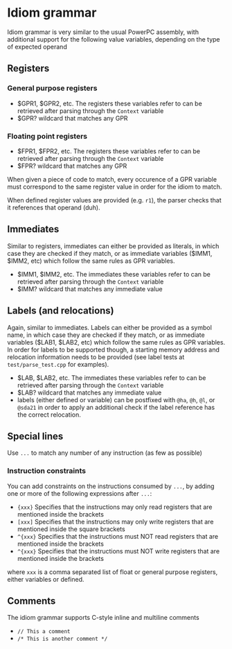 # Idiom grammar
Idiom grammar is very similar to the usual PowerPC assembly, with additional support for the following value variables, depending on the type of expected operand

## Registers
### General purpose registers
- $GPR1, $GPR2, etc. The registers these variables refer to can be retrieved after parsing through the `Context` variable
- $GPR? wildcard that matches any GPR

### Floating point registers
- $FPR1, $FPR2, etc. The registers these variables refer to can be retrieved after parsing through the `Context` variable
- $FPR? wildcard that matches any GPR

When given a piece of code to match, every occurence of a GPR variable must correspond to the same register value in order for the idiom to match.

When defined register values are provided (e.g. `r1`), the parser checks that it references that operand (duh).

## Immediates
Similar to registers, immediates can either be provided as literals, in which case they are checked if they match, or as immediate variables 
($IMM1, $IMM2, etc) which follow the same rules as GPR variables.

- $IMM1, $IMM2, etc. The immediates these variables refer to can be retrieved after parsing through the `Context` variable
- $IMM? wildcard that matches any immediate value

## Labels (and relocations)
Again, similar to immediates. Labels can either be provided as a symbol name, in which case they are checked if they match, or as immediate variables 
($LAB1, $LAB2, etc) which follow the same rules as GPR variables. In order for labels to be supported though, a starting memory address and relocation information needs to be provided (see label tests at `test/parse_test.cpp` for examples).

- $LAB, $LAB2, etc. The immediates these variables refer to can be retrieved after parsing through the `Context` variable
- $LAB? wildcard that matches any immediate value
- labels (either defined or variable) can be postfixed with `@ha`, `@h`, `@l`, or `@sda21` in order to apply an additional check if the label reference has the correct relocation.

## Special lines
Use `...` to match any number of any instruction (as few as possible)
### Instruction constraints
You can add constraints on the instructions consumed by `...`, by adding one or more of the following expressions after `...`:
- `{xxx}` Specifies that the instructions may only read registers that are mentioned inside the brackets
- `[xxx]` Specifies that the instructions may only write registers that are mentioned inside the square brackets
- `^{xxx}` Specifies that the instructions must NOT read registers that are mentioned inside the brackets
- `^{xxx}` Specifies that the instructions must NOT write registers that are mentioned inside the brackets

where `xxx` is a comma separated list of float or general purpose registers, either variables or defined.

## Comments
The idiom grammar supports C-style inline and multiline comments
- `// This a comment`
- `/* This is another comment */`